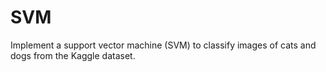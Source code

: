 # SVM
Implement a support vector machine (SVM) to classify images of cats and dogs from the Kaggle dataset.
